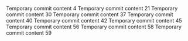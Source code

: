 Temporary commit content 4
Temporary commit content 21
Temporary commit content 30
Temporary commit content 37
Temporary commit content 40
Temporary commit content 42
Temporary commit content 45
Temporary commit content 56
Temporary commit content 58
Temporary commit content 59
